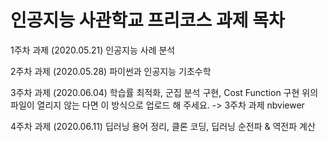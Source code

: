 # 인공지능 사관학교 프리코스 과제 목차

1주차 과제 (2020.05.21)
인공지능 사례 분석

2주차 과제 (2020.05.28)
파이썬과 인공지능 기초수학

3주차 과제 (2020.06.04)
학습률 최적화, 군집 분석 구현, Cost Function 구현
위의 파일이 열리지 않는 다면 이 방식으로 업로드 해 주세요. -> 3주차 과제 nbviewer

4주차 과제 (2020.06.11)
딥러닝 용어 정리, 클론 코딩, 딥러닝 순전파 & 역전파 계산
